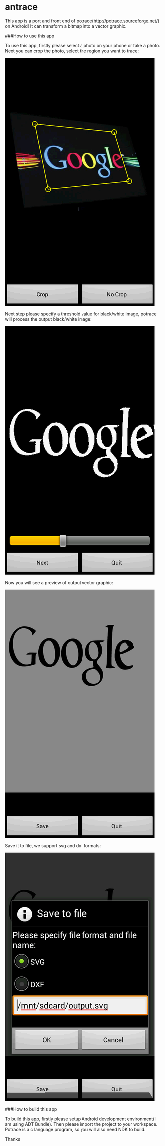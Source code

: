 antrace
=======

This app is a port and front end of potrace(<http://potrace.sourceforge.net/>) on Android! It can transform a bitmap into a vector graphic.

###How to use this app

To use this app, firstly please select a photo on your phone or take a photo. Next you can crop the photo, select the region you want to trace:

![Image](https://raw.githubusercontent.com/jiangpeng79/antrace/master/snapshots/crop.png)

Next step please specify a threshold value for black/white image, potrace will process the output black/white image:

![Image](https://raw.githubusercontent.com/jiangpeng79/antrace/master/snapshots/threshold.png)

Now you will see a preview of output vector graphic:

![Image](https://raw.githubusercontent.com/jiangpeng79/antrace/master/snapshots/preview.png)

Save it to file, we support svg and dxf formats:

![Image](https://raw.githubusercontent.com/jiangpeng79/antrace/master/snapshots/save.png)

###How to build this app

To build this app, firstly please setup Android development environment(I am using ADT Bundle). Then please import the project to your workspace. Potrace is a c language program, so you will also need NDK to build.

Thanks

